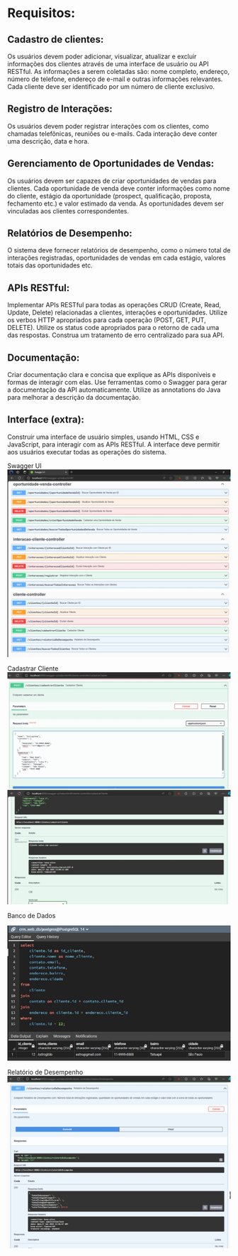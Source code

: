 # Requisitos:

## Cadastro de clientes:
Os usuários devem poder adicionar, visualizar, atualizar e excluir informações dos clientes através de uma interface de usuário ou API RESTful. As informações a serem coletadas são: nome completo, endereço, número de telefone, endereço de e-mail e outras informações relevantes. Cada cliente deve ser identificado por um número de cliente exclusivo.

## Registro de Interações:
Os usuários devem poder registrar interações com os clientes, como chamadas telefônicas, reuniões ou e-mails. Cada interação deve conter uma descrição, data e hora.

## Gerenciamento de Oportunidades de Vendas:
Os usuários devem ser capazes de criar oportunidades de vendas para clientes. Cada oportunidade de venda deve conter informações como nome do cliente, estágio da oportunidade (prospect, qualificação, proposta, fechamento etc.) e valor estimado da venda. As oportunidades devem ser vinculadas aos clientes correspondentes.

## Relatórios de Desempenho:
O sistema deve fornecer relatórios de desempenho, como o número total de interações registradas, oportunidades de vendas em cada estágio, valores totais das oportunidades etc.

## APIs RESTful:
Implementar APIs RESTful para todas as operações CRUD (Create, Read, Update, Delete) relacionadas a clientes, interações e oportunidades. Utilize os verbos HTTP apropriados para cada operação (POST, GET, PUT, DELETE). Utilize os status code apropriados para o retorno de cada uma das respostas. Construa um tratamento de erro centralizado para sua API.

## Documentação:
Criar documentação clara e concisa que explique as APIs disponíveis e formas de interagir com elas. Use ferramentas como o Swagger para gerar a documentação da API automaticamente. Utilize as annotations do Java para melhorar a descrição da documentação.

## Interface (extra):
Construir uma interface de usuário simples, usando HTML, CSS e JavaScript, para interagir com as APIs RESTful. A interface deve permitir aos usuários executar todas as operações do sistema.



Swagger UI
![image](Exemplos/swagger.jpg)

Cadastrar Cliente
![image](Exemplos/cadastrar_cliente1.jpg)
![image](Exemplos/cadastrar_cliente2.jpg)

Banco de Dados

![image](Exemplos/cadastrar_cliente3.jpg)


Relatório de Desempenho
![image](Exemplos/relatorio_desempenho.jpg)


